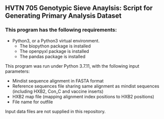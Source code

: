 ## HVTN 705 Genotypic Sieve Anaylsis:  Script for Generating Primary Analysis Dataset

### This program has the following requirements:

* Python3, or a Python3 virtual environment.
  + The biopython package is installed
  + The openpyxl package is installed
  + The pandas package is installed

This program was run under Python 3.7.11, with the following input parameters:
  + Mindist sequence alignment in FASTA format
  + Reference sequences file sharing same alignment as mindist sequences (including HXB2, Con_C and vaccine inserts)
  + HXB2 map file (mapping alignment index positions to HXB2 positions)
  + File name for outfile

Input data files are not supplied in this repository.

